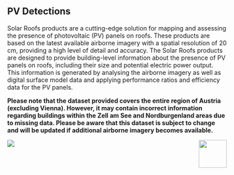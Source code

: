 ## PV Detections

Solar Roofs products are a cutting-edge solution for mapping and assessing the presence of photovoltaic (PV) panels on roofs. These products are based on the latest available airborne imagery with a spatial resolution of 20 cm, providing a high level of detail and accuracy. The Solar Roofs products are designed to provide building-level information about the presence of PV panels on roofs, including their size and potential electric power output. This information is generated by analysing the airborne imagery as well as digital surface model data and applying performance ratios and efficiency data for the PV panels.

 

**Please note that the dataset provided covers the entire region of Austria (excluding Vienna). However, it may contain incorrect information regarding buildings within the Zell am See and Nordburgenland areas due to missing data. Please be aware that this dataset is subject to change and will be updated if additional airborne imagery becomes available.**

<div style="width: 100%;"><img style="width:64px; float:right;" src="data/gtif/images/logos/dlr.png"></img></div>

<img src="data/gtif/images/legends/pv_existing.png"></img>